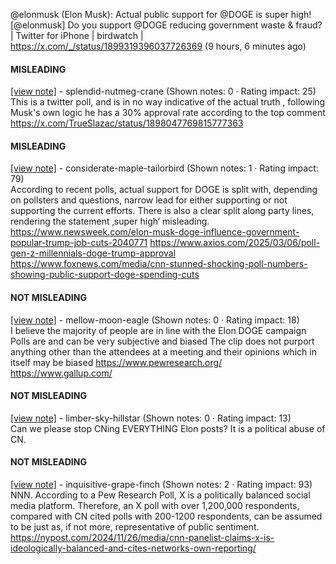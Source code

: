 @elonmusk (Elon Musk): Actual public support for @DOGE is super high! [@elonmusk] Do you support @DOGE reducing government waste &amp; fraud? | Twitter for iPhone | birdwatch | https://x.com/_/status/1899319396037726369 (9 hours, 6 minutes ago)

#### MISLEADING

[[view note]](https://x.com/i/birdwatch/n/1899401371658407989) - splendid-nutmeg-crane (Shown notes: 0 · Rating impact: 25)\
This is a twitter poll, and is in no way indicative of the actual truth , following Musk's own logic he has a 30% approval rate according to the top comment https://x.com/TrueSlazac/status/1898047769815777363

#### MISLEADING

[[view note]](https://x.com/i/birdwatch/n/1899375067559076099) - considerate-maple-tailorbird (Shown notes: 1 · Rating impact: 79)\
According to recent polls, actual support for DOGE is split with, depending on pollsters and questions, narrow lead for either supporting or not supporting the current efforts. There is also a clear split along party lines, rendering the statement ‚super high‘ misleading.
https://www.newsweek.com/elon-musk-doge-influence-government-popular-trump-job-cuts-2040771
https://www.axios.com/2025/03/06/poll-gen-z-millennials-doge-trump-approval
https://www.foxnews.com/media/cnn-stunned-shocking-poll-numbers-showing-public-support-doge-spending-cuts

#### NOT MISLEADING

[[view note]](https://x.com/i/birdwatch/n/1899454636580311352) - mellow-moon-eagle (Shown notes: 0 · Rating impact: 18)\
I believe the majority of people are in line with the Elon DOGE campaign Polls are and can be very subjective and biased The clip does not purport anything other than the attendees at a meeting and their opinions which in itself may be  biased https://www.pewresearch.org/ https://www.gallup.com/

#### NOT MISLEADING

[[view note]](https://x.com/i/birdwatch/n/1899450248667296151) - limber-sky-hillstar (Shown notes: 0 · Rating impact: 13)\
Can we please stop CNing EVERYTHING Elon posts?
It is a political abuse of CN. 

#### NOT MISLEADING

[[view note]](https://x.com/i/birdwatch/n/1899406648050856210) - inquisitive-grape-finch (Shown notes: 2 · Rating impact: 93)\
NNN. According to a Pew Research Poll, X is a politically balanced social media platform. Therefore, an X poll with over 1,200,000 respondents, compared with CN cited polls with 200-1200 respondents, can be assumed to be just as, if not more, representative of public sentiment.
https://nypost.com/2024/11/26/media/cnn-panelist-claims-x-is-ideologically-balanced-and-cites-networks-own-reporting/
